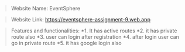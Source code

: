 >Website Name: EventSphere

>Website Link: https://eventsphere-assignment-9.web.app

>Features and functionalities:
*1. It has active routes
*2. it has private route also
*3. user can login after registration 
*4. after login user can go in private route
*5. it has google login also